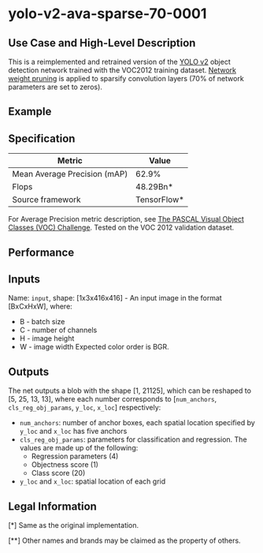 # yolo-v2-ava-sparse-70-0001

## Use Case and High-Level Description

This is a reimplemented and retrained version of the [YOLO v2](https://arxiv.org/abs/1612.08242) object detection network trained with the VOC2012 training dataset.
[Network weight pruning](https://arxiv.org/abs/1710.01878) is applied to sparsify convolution layers (70% of network parameters are set to zeros).

## Example

## Specification

| Metric                       | Value        |
|------------------------------|--------------|
| Mean Average Precision (mAP) | 62.9%        |
| Flops                        | 48.29Bn*     |
| Source framework             | TensorFlow\* |

For Average Precision metric description, see [The PASCAL Visual Object Classes (VOC) Challenge](https://doi.org/10.1007/s11263-009-0275-4).
Tested on the VOC 2012 validation dataset.

## Performance

## Inputs

Name: `input`, shape: [1x3x416x416] - An input image in the format [BxCxHxW],
where:
  - B - batch size
  - C - number of channels
  - H - image height
  - W - image width
Expected color order is BGR.

## Outputs

The net outputs a blob with the shape [1, 21125], which can be reshaped to [5, 25, 13, 13],
where each number corresponds to [`num_anchors`, `cls_reg_obj_params`, `y_loc`, `x_loc`] respectively:
- `num_anchors`: number of anchor boxes, each spatial location specified by `y_loc` and `x_loc` has five anchors
- `cls_reg_obj_params`: parameters for classification and regression. The values are made up of the following:
  * Regression parameters (4)
  * Objectness score (1)
  * Class score (20)
- `y_loc` and `x_loc`: spatial location of each grid

## Legal Information
[*] Same as the original implementation.

[**] Other names and brands may be claimed as the property of others.
